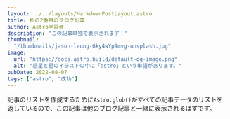 ```yaml
---
layout: ../../layouts/MarkdownPostLayout.astro
title: 私の2番目のブログ記事
author: Astro学習者
description: "この記事単独で表示されます！"
thumbnail:
  "/thumbnails/jason-leung-Gky4wYp9mvg-unsplash.jpg"
image:
  url: "https://docs.astro.build/default-og-image.png"
  alt: "惑星と星のイラストの中に「astro」という単語があります。"
pubDate: 2022-08-07
tags: ["astro", "成功"]
---
```


記事のリストを作成するために`Astro.glob()`がすべての記事データのリストを返しているので、この記事は他のブログ記事と一緒に表示されるはずです。
